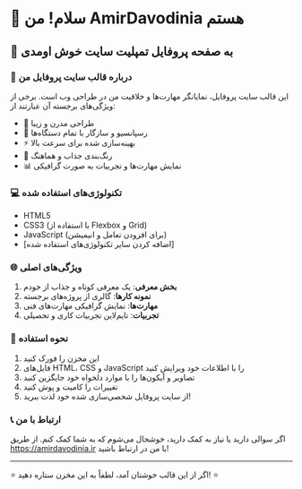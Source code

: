 # 👋 سلام! من AmirDavodinia هستم

## 🌟 به صفحه پروفایل تمپلیت سایت خوش اومدی

### 🚀 درباره قالب سایت پروفایل من

این قالب سایت پروفایل، نمایانگر مهارت‌ها و خلاقیت من در طراحی وب است. برخی از ویژگی‌های برجسته آن عبارتند از:

- 🎨 طراحی مدرن و زیبا
- 📱 رسپانسیو و سازگار با تمام دستگاه‌ها
- ⚡ بهینه‌سازی شده برای سرعت بالا
- 🌈 رنگ‌بندی جذاب و هماهنگ
- 📊 نمایش مهارت‌ها و تجربیات به صورت گرافیکی

### 💻 تکنولوژی‌های استفاده شده

- HTML5
- CSS3 (با استفاده از Flexbox و Grid)
- JavaScript (برای افزودن تعامل و انیمیشن)
- [اضافه کردن سایر تکنولوژی‌های استفاده شده]

### 🌐 ویژگی‌های اصلی

1. **بخش معرفی**: یک معرفی کوتاه و جذاب از خودم
2. **نمونه کارها**: گالری از پروژه‌های برجسته
3. **مهارت‌ها**: نمایش گرافیکی مهارت‌های فنی
4. **تجربیات**: تایم‌لاین تجربیات کاری و تحصیلی


### 🔧 نحوه استفاده

1. این مخزن را فورک کنید
2. فایل‌های HTML، CSS و JavaScript را با اطلاعات خود ویرایش کنید
3. تصاویر و آیکون‌ها را با موارد دلخواه خود جایگزین کنید
4. تغییرات را کامیت و پوش کنید
5. از سایت پروفایل شخصی‌سازی شده خود لذت ببرید!

### 📞 ارتباط با من

اگر سوالی دارید یا نیاز به کمک دارید، خوشحال می‌شوم که به شما کمک کنم. از طریق https://amirdavodinia.ir با من در ارتباط باشید!

---

⭐ اگر از این قالب خوشتان آمد، لطفاً به این مخزن ستاره دهید! ⭐
